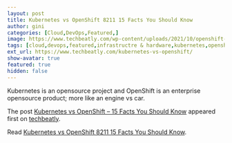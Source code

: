 ```yaml
---
layout: post
title: Kubernetes vs OpenShift 8211 15 Facts You Should Know
author: gini
categories: [Cloud,DevOps,Featured,]
image: https://www.techbeatly.com/wp-content/uploads/2021/10/openshift-bootcamp-kubernetes-vs-openshift-new-1024x576.png
tags: [cloud,devops,featured,infrastructre & hardware,kubernetes,openshift,videos,cloud computing,cloud native,containers,developers,devops,devops in openshift,differences between openshift and kubernetesm,hybrid cloud,kubernetes,kubernetes vs openshift,learn openshift,openshift architecture,openshift basics,openshift basics tutorial,openshift containerization,openshift demo,openshift devops,openshift for beginners,openshift fundamentals,openshift overview,openshift vs kubernetes,redhat,software development,what is openshift,]
ext_url: https://www.techbeatly.com/kubernetes-vs-openshift/
show-avatar: true
featured: true
hidden: false
---
```


<p>Kubernetes is an opensource project and OpenShift is an enterprise opensource product; more like an engine vs car.</p>
<p>The post <a href="https://www.techbeatly.com/kubernetes-vs-openshift/" rel="nofollow">Kubernetes vs OpenShift &#8211; 15 Facts You Should Know</a> appeared first on <a href="https://www.techbeatly.com" rel="nofollow">techbeatly</a>.</p>

Read [Kubernetes vs OpenShift 8211 15 Facts You Should Know](https://www.techbeatly.com/kubernetes-vs-openshift/).